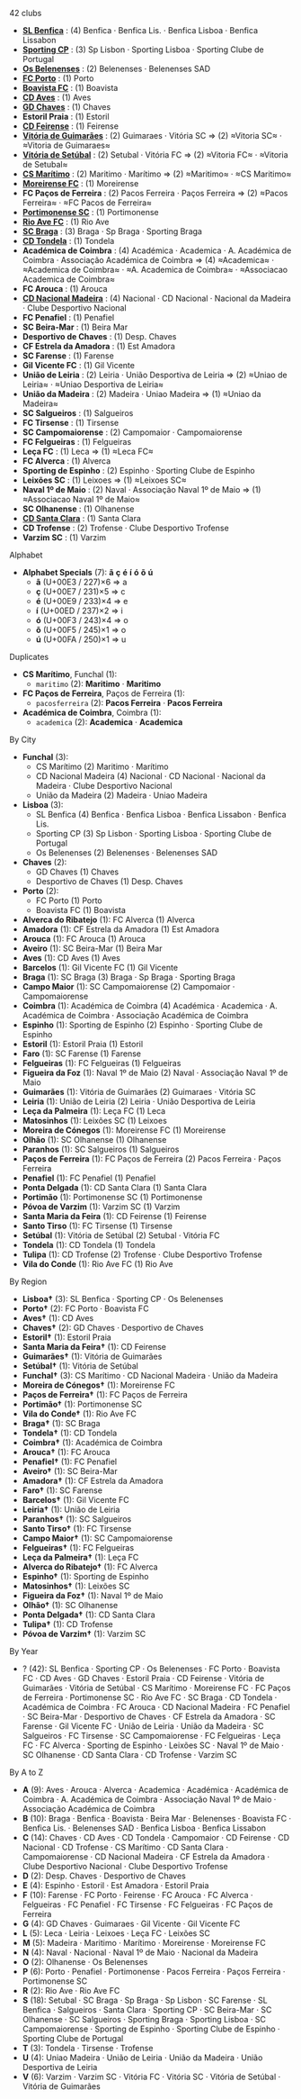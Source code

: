 42 clubs

- [**SL Benfica**](https://en.wikipedia.org/wiki/S.L._Benfica) : (4) Benfica · Benfica Lis. · Benfica Lisboa · Benfica Lissabon
- [**Sporting CP**](https://en.wikipedia.org/wiki/Sporting_CP) : (3) Sp Lisbon · Sporting Lisboa · Sporting Clube de Portugal
- [**Os Belenenses**](https://en.wikipedia.org/wiki/Belenenses_SAD) : (2) Belenenses · Belenenses SAD
- [**FC Porto**](https://en.wikipedia.org/wiki/FC_Porto) : (1) Porto
- [**Boavista FC**](https://en.wikipedia.org/wiki/Boavista_F.C.) : (1) Boavista
- [**CD Aves**](https://en.wikipedia.org/wiki/C.D._Aves) : (1) Aves
- [**GD Chaves**](https://en.wikipedia.org/wiki/G.D._Chaves) : (1) Chaves
- **Estoril Praia** : (1) Estoril
- [**CD Feirense**](https://en.wikipedia.org/wiki/C.D._Feirense) : (1) Feirense
- [**Vitória de Guimarães**](https://en.wikipedia.org/wiki/Vitória_S.C.) : (2) Guimaraes · Vitória SC ⇒ (2) ≈Vitoria SC≈ · ≈Vitoria de Guimaraes≈
- [**Vitória de Setúbal**](https://en.wikipedia.org/wiki/Vitória_F.C.) : (2) Setubal · Vitória FC ⇒ (2) ≈Vitoria FC≈ · ≈Vitoria de Setubal≈
- [**CS Marítimo**](https://en.wikipedia.org/wiki/C.S._Marítimo) : (2) Maritimo · Marítimo ⇒ (2) ≈Maritimo≈ · ≈CS Maritimo≈
- [**Moreirense FC**](https://en.wikipedia.org/wiki/Moreirense_F.C.) : (1) Moreirense
- **FC Paços de Ferreira** : (2) Pacos Ferreira · Paços Ferreira ⇒ (2) ≈Pacos Ferreira≈ · ≈FC Pacos de Ferreira≈
- [**Portimonense SC**](https://en.wikipedia.org/wiki/Portimonense_S.C.) : (1) Portimonense
- [**Rio Ave FC**](https://en.wikipedia.org/wiki/Rio_Ave_F.C.) : (1) Rio Ave
- [**SC Braga**](https://en.wikipedia.org/wiki/S.C._Braga) : (3) Braga · Sp Braga · Sporting Braga
- [**CD Tondela**](https://en.wikipedia.org/wiki/C.D._Tondela) : (1) Tondela
- **Académica de Coimbra** : (4) Académica · Academica · A. Académica de Coimbra · Associação Académica de Coimbra ⇒ (4) ≈Academica≈ · ≈Academica de Coimbra≈ · ≈A. Academica de Coimbra≈ · ≈Associacao Academica de Coimbra≈
- **FC Arouca** : (1) Arouca
- [**CD Nacional Madeira**](https://en.wikipedia.org/wiki/C.D._Nacional) : (4) Nacional · CD Nacional · Nacional da Madeira · Clube Desportivo Nacional
- **FC Penafiel** : (1) Penafiel
- **SC Beira-Mar** : (1) Beira Mar
- **Desportivo de Chaves** : (1) Desp. Chaves
- **CF Estrela da Amadora** : (1) Est Amadora
- **SC Farense** : (1) Farense
- **Gil Vicente FC** : (1) Gil Vicente
- **União de Leiria** : (2) Leiria · União Desportiva de Leiria ⇒ (2) ≈Uniao de Leiria≈ · ≈Uniao Desportiva de Leiria≈
- **União da Madeira** : (2) Madeira · Uniao Madeira ⇒ (1) ≈Uniao da Madeira≈
- **SC Salgueiros** : (1) Salgueiros
- **FC Tirsense** : (1) Tirsense
- **SC Campomaiorense** : (2) Campomaior · Campomaiorense
- **FC Felgueiras** : (1) Felgueiras
- **Leça FC** : (1) Leca ⇒ (1) ≈Leca FC≈
- **FC Alverca** : (1) Alverca
- **Sporting de Espinho** : (2) Espinho · Sporting Clube de Espinho
- **Leixões SC** : (1) Leixoes ⇒ (1) ≈Leixoes SC≈
- **Naval 1º de Maio** : (2) Naval · Associação Naval 1º de Maio ⇒ (1) ≈Associacao Naval 1º de Maio≈
- **SC Olhanense** : (1) Olhanense
- [**CD Santa Clara**](https://en.wikipedia.org/wiki/C.D._Santa_Clara) : (1) Santa Clara
- **CD Trofense** : (2) Trofense · Clube Desportivo Trofense
- **Varzim SC** : (1) Varzim




Alphabet

- **Alphabet Specials** (7):  **ã**  **ç**  **é**  **í**  **ó**  **õ**  **ú** 
  - **ã** (U+00E3 / 227)×6 ⇒ a
  - **ç** (U+00E7 / 231)×5 ⇒ c
  - **é** (U+00E9 / 233)×4 ⇒ e
  - **í** (U+00ED / 237)×2 ⇒ i
  - **ó** (U+00F3 / 243)×4 ⇒ o
  - **õ** (U+00F5 / 245)×1 ⇒ o
  - **ú** (U+00FA / 250)×1 ⇒ u




Duplicates

- **CS Marítimo**, Funchal (1):
  - `maritimo` (2): **Maritimo** · **Maritimo**
- **FC Paços de Ferreira**, Paços de Ferreira (1):
  - `pacosferreira` (2): **Pacos Ferreira** · **Pacos Ferreira**
- **Académica de Coimbra**, Coimbra (1):
  - `academica` (2): **Academica** · **Academica**




By City

- **Funchal** (3): 
  - CS Marítimo  (2) Maritimo · Marítimo
  - CD Nacional Madeira  (4) Nacional · CD Nacional · Nacional da Madeira · Clube Desportivo Nacional
  - União da Madeira  (2) Madeira · Uniao Madeira
- **Lisboa** (3): 
  - SL Benfica  (4) Benfica · Benfica Lisboa · Benfica Lissabon · Benfica Lis.
  - Sporting CP  (3) Sp Lisbon · Sporting Lisboa · Sporting Clube de Portugal
  - Os Belenenses  (2) Belenenses · Belenenses SAD
- **Chaves** (2): 
  - GD Chaves  (1) Chaves
  - Desportivo de Chaves  (1) Desp. Chaves
- **Porto** (2): 
  - FC Porto  (1) Porto
  - Boavista FC  (1) Boavista
- **Alverca do Ribatejo** (1): FC Alverca  (1) Alverca
- **Amadora** (1): CF Estrela da Amadora  (1) Est Amadora
- **Arouca** (1): FC Arouca  (1) Arouca
- **Aveiro** (1): SC Beira-Mar  (1) Beira Mar
- **Aves** (1): CD Aves  (1) Aves
- **Barcelos** (1): Gil Vicente FC  (1) Gil Vicente
- **Braga** (1): SC Braga  (3) Braga · Sp Braga · Sporting Braga
- **Campo Maior** (1): SC Campomaiorense  (2) Campomaior · Campomaiorense
- **Coimbra** (1): Académica de Coimbra  (4) Académica · Academica · A. Académica de Coimbra · Associação Académica de Coimbra
- **Espinho** (1): Sporting de Espinho  (2) Espinho · Sporting Clube de Espinho
- **Estoril** (1): Estoril Praia  (1) Estoril
- **Faro** (1): SC Farense  (1) Farense
- **Felgueiras** (1): FC Felgueiras  (1) Felgueiras
- **Figueira da Foz** (1): Naval 1º de Maio  (2) Naval · Associação Naval 1º de Maio
- **Guimarães** (1): Vitória de Guimarães  (2) Guimaraes · Vitória SC
- **Leiria** (1): União de Leiria  (2) Leiria · União Desportiva de Leiria
- **Leça da Palmeira** (1): Leça FC  (1) Leca
- **Matosinhos** (1): Leixões SC  (1) Leixoes
- **Moreira de Cónegos** (1): Moreirense FC  (1) Moreirense
- **Olhão** (1): SC Olhanense  (1) Olhanense
- **Paranhos** (1): SC Salgueiros  (1) Salgueiros
- **Paços de Ferreira** (1): FC Paços de Ferreira  (2) Pacos Ferreira · Paços Ferreira
- **Penafiel** (1): FC Penafiel  (1) Penafiel
- **Ponta Delgada** (1): CD Santa Clara  (1) Santa Clara
- **Portimão** (1): Portimonense SC  (1) Portimonense
- **Póvoa de Varzim** (1): Varzim SC  (1) Varzim
- **Santa Maria da Feira** (1): CD Feirense  (1) Feirense
- **Santo Tirso** (1): FC Tirsense  (1) Tirsense
- **Setúbal** (1): Vitória de Setúbal  (2) Setubal · Vitória FC
- **Tondela** (1): CD Tondela  (1) Tondela
- **Tulipa** (1): CD Trofense  (2) Trofense · Clube Desportivo Trofense
- **Vila do Conde** (1): Rio Ave FC  (1) Rio Ave




By Region

- **Lisboa†** (3):   SL Benfica · Sporting CP · Os Belenenses
- **Porto†** (2):   FC Porto · Boavista FC
- **Aves†** (1):   CD Aves
- **Chaves†** (2):   GD Chaves · Desportivo de Chaves
- **Estoril†** (1):   Estoril Praia
- **Santa Maria da Feira†** (1):   CD Feirense
- **Guimarães†** (1):   Vitória de Guimarães
- **Setúbal†** (1):   Vitória de Setúbal
- **Funchal†** (3):   CS Marítimo · CD Nacional Madeira · União da Madeira
- **Moreira de Cónegos†** (1):   Moreirense FC
- **Paços de Ferreira†** (1):   FC Paços de Ferreira
- **Portimão†** (1):   Portimonense SC
- **Vila do Conde†** (1):   Rio Ave FC
- **Braga†** (1):   SC Braga
- **Tondela†** (1):   CD Tondela
- **Coimbra†** (1):   Académica de Coimbra
- **Arouca†** (1):   FC Arouca
- **Penafiel†** (1):   FC Penafiel
- **Aveiro†** (1):   SC Beira-Mar
- **Amadora†** (1):   CF Estrela da Amadora
- **Faro†** (1):   SC Farense
- **Barcelos†** (1):   Gil Vicente FC
- **Leiria†** (1):   União de Leiria
- **Paranhos†** (1):   SC Salgueiros
- **Santo Tirso†** (1):   FC Tirsense
- **Campo Maior†** (1):   SC Campomaiorense
- **Felgueiras†** (1):   FC Felgueiras
- **Leça da Palmeira†** (1):   Leça FC
- **Alverca do Ribatejo†** (1):   FC Alverca
- **Espinho†** (1):   Sporting de Espinho
- **Matosinhos†** (1):   Leixões SC
- **Figueira da Foz†** (1):   Naval 1º de Maio
- **Olhão†** (1):   SC Olhanense
- **Ponta Delgada†** (1):   CD Santa Clara
- **Tulipa†** (1):   CD Trofense
- **Póvoa de Varzim†** (1):   Varzim SC




By Year

- ? (42):   SL Benfica · Sporting CP · Os Belenenses · FC Porto · Boavista FC · CD Aves · GD Chaves · Estoril Praia · CD Feirense · Vitória de Guimarães · Vitória de Setúbal · CS Marítimo · Moreirense FC · FC Paços de Ferreira · Portimonense SC · Rio Ave FC · SC Braga · CD Tondela · Académica de Coimbra · FC Arouca · CD Nacional Madeira · FC Penafiel · SC Beira-Mar · Desportivo de Chaves · CF Estrela da Amadora · SC Farense · Gil Vicente FC · União de Leiria · União da Madeira · SC Salgueiros · FC Tirsense · SC Campomaiorense · FC Felgueiras · Leça FC · FC Alverca · Sporting de Espinho · Leixões SC · Naval 1º de Maio · SC Olhanense · CD Santa Clara · CD Trofense · Varzim SC






By A to Z

- **A** (9): Aves · Arouca · Alverca · Academica · Académica · Académica de Coimbra · A. Académica de Coimbra · Associação Naval 1º de Maio · Associação Académica de Coimbra
- **B** (10): Braga · Benfica · Boavista · Beira Mar · Belenenses · Boavista FC · Benfica Lis. · Belenenses SAD · Benfica Lisboa · Benfica Lissabon
- **C** (14): Chaves · CD Aves · CD Tondela · Campomaior · CD Feirense · CD Nacional · CD Trofense · CS Marítimo · CD Santa Clara · Campomaiorense · CD Nacional Madeira · CF Estrela da Amadora · Clube Desportivo Nacional · Clube Desportivo Trofense
- **D** (2): Desp. Chaves · Desportivo de Chaves
- **E** (4): Espinho · Estoril · Est Amadora · Estoril Praia
- **F** (10): Farense · FC Porto · Feirense · FC Arouca · FC Alverca · Felgueiras · FC Penafiel · FC Tirsense · FC Felgueiras · FC Paços de Ferreira
- **G** (4): GD Chaves · Guimaraes · Gil Vicente · Gil Vicente FC
- **L** (5): Leca · Leiria · Leixoes · Leça FC · Leixões SC
- **M** (5): Madeira · Maritimo · Marítimo · Moreirense · Moreirense FC
- **N** (4): Naval · Nacional · Naval 1º de Maio · Nacional da Madeira
- **O** (2): Olhanense · Os Belenenses
- **P** (6): Porto · Penafiel · Portimonense · Pacos Ferreira · Paços Ferreira · Portimonense SC
- **R** (2): Rio Ave · Rio Ave FC
- **S** (18): Setubal · SC Braga · Sp Braga · Sp Lisbon · SC Farense · SL Benfica · Salgueiros · Santa Clara · Sporting CP · SC Beira-Mar · SC Olhanense · SC Salgueiros · Sporting Braga · Sporting Lisboa · SC Campomaiorense · Sporting de Espinho · Sporting Clube de Espinho · Sporting Clube de Portugal
- **T** (3): Tondela · Tirsense · Trofense
- **U** (4): Uniao Madeira · União de Leiria · União da Madeira · União Desportiva de Leiria
- **V** (6): Varzim · Varzim SC · Vitória FC · Vitória SC · Vitória de Setúbal · Vitória de Guimarães




